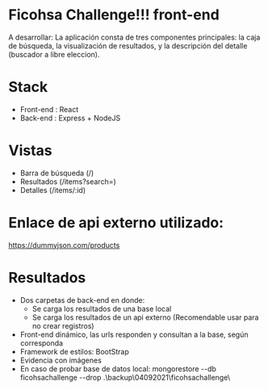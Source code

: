 # Ficohsa Challenge!!! front-end

A desarrollar:
La aplicación consta de tres componentes principales: la caja de búsqueda, la visualización de
resultados, y la descripción del detalle (buscador a libre eleccion).

# Stack
- Front-end : React
- Back-end : Express + NodeJS

# Vistas
- Barra de búsqueda (/)
- Resultados        (/items?search=)
- Detalles          (/items/:id)

# Enlace de api externo utilizado: 
  https://dummyjson.com/products

# Resultados

- Dos carpetas de back-end en donde:
  - Se carga los resultados de una base local
  - Se carga los resultados de un api externo (Recomendable usar para no crear registros)
- Front-end dinámico, las urls responden y consultan a la base, según corresponda
- Framework de estilos: BootStrap 
- Evidencia con imágenes
- En caso de probar base de datos local: mongorestore --db ficohsachallenge --drop .\backup\04092021\ficohsachallenge\
